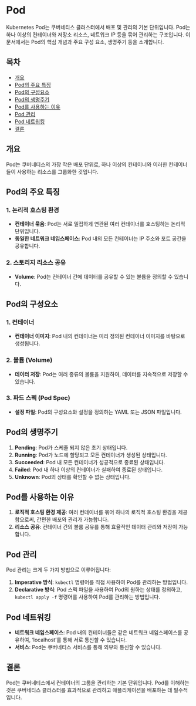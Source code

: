 # Pod

Kubernetes Pod는 쿠버네티스 클러스터에서 배포 및 관리의 기본 단위입니다. Pod는 하나 이상의 컨테이너와 저장소 리소스, 네트워크 IP 등을 묶어 관리하는 구조입니다. 이 문서에서는 Pod의 핵심 개념과 주요 구성 요소, 생명주기 등을 소개합니다.

## 목차

- [개요](#개요)
- [Pod의 주요 특징](#pod의-주요-특징)
- [Pod의 구성요소](#pod의-구성요소)
- [Pod의 생명주기](#pod의-생명주기)
- [Pod를 사용하는 이유](#pod를-사용하는-이유)
- [Pod 관리](#pod-관리)
- [Pod 네트워킹](#pod-네트워킹)
- [결론](#결론)

## 개요

Pod는 쿠버네티스의 가장 작은 배포 단위로, 하나 이상의 컨테이너와 이러한 컨테이너들이 사용하는 리소스를 그룹화한 것입니다.

## Pod의 주요 특징

### 1. 논리적 호스팅 환경

- **컨테이너 묶음**: Pod는 서로 밀접하게 연관된 여러 컨테이너를 호스팅하는 논리적 단위입니다.
- **동일한 네트워크 네임스페이스**: Pod 내의 모든 컨테이너는 IP 주소와 포트 공간을 공유합니다.

### 2. 스토리지 리소스 공유

- **Volume**: Pod는 컨테이너 간에 데이터를 공유할 수 있는 볼륨을 정의할 수 있습니다.

## Pod의 구성요소

### 1. 컨테이너

- **컨테이너 이미지**: Pod 내의 컨테이너는 미리 정의된 컨테이너 이미지를 바탕으로 생성됩니다.

### 2. 볼륨 (Volume)

- **데이터 저장**: Pod는 여러 종류의 볼륨을 지원하여, 데이터를 지속적으로 저장할 수 있습니다.

### 3. 파드 스펙 (Pod Spec)

- **설정 파일**: Pod의 구성요소와 설정을 정의하는 YAML 또는 JSON 파일입니다.

## Pod의 생명주기

1. **Pending**: Pod가 스케줄 되지 않은 초기 상태입니다.
2. **Running**: Pod가 노드에 할당되고 모든 컨테이너가 생성된 상태입니다.
3. **Succeeded**: Pod 내 모든 컨테이너가 성공적으로 종료된 상태입니다.
4. **Failed**: Pod 내 하나 이상의 컨테이너가 실패하여 종료된 상태입니다.
5. **Unknown**: Pod의 상태를 확인할 수 없는 상태입니다.

## Pod를 사용하는 이유

1. **로직적 호스팅 환경 제공**: 여러 컨테이너를 묶어 하나의 로직적 호스팅 환경을 제공함으로써, 간편한 배포와 관리가 가능합니다.
2. **리소스 공유**: 컨테이너 간의 볼륨 공유를 통해 효율적인 데이터 관리와 저장이 가능합니다.

## Pod 관리

Pod 관리는 크게 두 가지 방법으로 이루어집니다:

1. **Imperative 방식**: `kubectl` 명령어를 직접 사용하여 Pod를 관리하는 방법입니다.
2. **Declarative 방식**: Pod 스펙 파일을 사용하여 Pod의 원하는 상태를 정의하고, `kubectl apply -f` 명령어를 사용하여 Pod를 관리하는 방법입니다.

## Pod 네트워킹

- **네트워크 네임스페이스**: Pod 내의 컨테이너들은 같은 네트워크 네임스페이스를 공유하여, ‘localhost’를 통해 서로 통신할 수 있습니다.
- **서비스**: Pod는 쿠버네티스 서비스를 통해 외부와 통신할 수 있습니다.

## 결론

Pod는 쿠버네티스에서 컨테이너의 그룹을 관리하는 기본 단위입니다. Pod를 이해하는 것은 쿠버네티스 클러스터를 효과적으로 관리하고 애플리케이션을 배포하는 데 필수적입니다.